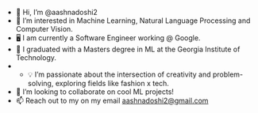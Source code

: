 - 👋 Hi, I’m @aashnadoshi2
- 👀 I’m interested in Machine Learning, Natural Language Processing and Computer Vision.
- 🖥️ I am currently a Software Engineer working @ Google.
- 🌱 I graduated with a Masters degree in ML at the Georgia Institute of Technology.
- - 💡 I’m passionate about the intersection of creativity and problem-solving, exploring fields like fashion x tech.
- 💞️ I’m looking to collaborate on cool ML projects!
- 📫 Reach out to my on my email aashnadoshi2@gmail.com

<!---
aashnadoshi2/aashnadoshi2 is a ✨ special ✨ repository because its `README.md` (this file) appears on your GitHub profile.
You can click the Preview link to take a look at your changes.
--->
